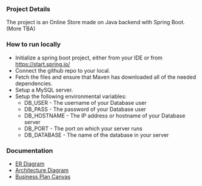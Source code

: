 ### Project Details
The project is an Online Store made on Java backend with Spring Boot. (More TBA)

### How to run locally 
* Initialize a spring boot project, either from your IDE or from https://start.spring.io/
* Connect the github repo to your local.
* Fetch the files and ensure that Maven has downloaded all of the needed dependencies. 
* Setup a MySQL server.
* Setup the following environmental variables:
    * DB_USER - The username of your Database user
    * DB_PASS - The password of your Database user
    * DB_HOSTNAME - The IP address or hostname of your Database server
    * DB_PORT - The port on which your server runs
    * DB_DATABASE - The name of the database in your server


### Documentation
- [ER Diagram](https://github.com/SlaviGetov/OnlineStore/blob/main/documentation/erd.png)
- [Architecture Diagram](https://github.com/SlaviGetov/OnlineStore/blob/main/documentation/architecture_diagram.jpg)
- [Business Plan Canvas](https://canvanizer.com/canvas/w1dzprYUTXYyq)